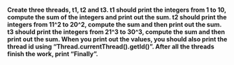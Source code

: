 #### Create three threads, t1, t2 and t3. t1 should print the integers from 1 to 10, compute the sum of the integers and print out the sum. t2 should print the integers from 11^2 to 20^2, compute the sum and then print out the sum. t3 should print the integers from 21^3 to 30^3, compute the sum and then print out the sum. When you print out the values, you should also print the thread id using “Thread.currentThread().getId()”. After all the threads finish the work, print “Finally”.
